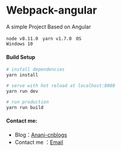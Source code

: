 # Webpack-angular

A simple Project Based on Angular

<code>node v8.11.0</code> &nbsp; <code>yarn v1.7.0</code> &nbsp; <code>OS Windows 10</code>

#### Build Setup

``` bash
# install dependencies
yarn install

# serve with hot reload at localhost:8080
yarn run dev

# run production
yarn run build

```

#### Contact me:
* Blog：[Anani-cnblogs][1]
* Contact me ：[Email][2]

[1]: https://anani1994.github.io/#/
[2]: http://mail.qq.com/cgi-bin/qm_share?t=qm_mailme&email=zqqhoKm5pq2moI6oobajr6ei4K2how
